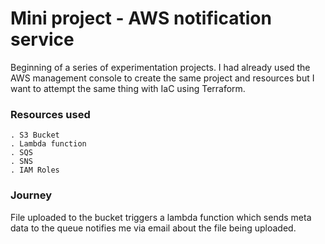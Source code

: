 # Mini project - AWS notification service

Beginning of a series of experimentation projects. I had already used the AWS management console to create the 
same project and resources but I want to attempt the same thing with IaC using Terraform.

### Resources used
```
. S3 Bucket
. Lambda function
. SQS
. SNS
. IAM Roles
```

### Journey
File uploaded to the bucket triggers a lambda function which sends meta data to the queue 
notifies me via email about the file being uploaded.